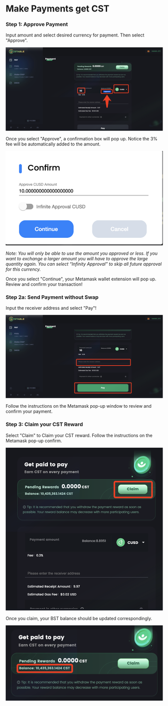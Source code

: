 # Make Payments get CST

### Step 1: Approve Payment

Input amount and select desired currency for payment. Then select "Approve".

![](<../.gitbook/assets/image (3) (1).png>)

Once you select "Approve", a confirmation box will pop up. Notice the 3% fee will be automatically added to the amount.

![](<../.gitbook/assets/image (3).png>)

_Note: You will only be able to use the amount you approved or less. If you want to exchange a larger amount you will have to approve the large quantity again. You can select “Infinity Approval” to skip all future approval for this currency._

Once you select "Continue", your Metamask wallet extension will pop up. Review and confirm your transaction!

### Step 2a: Send Payment without Swap

Input the receiver address and select "Pay"!

![](<../.gitbook/assets/image (8).png>)

Follow the instructions on the Metamask pop-up window to review and confirm your payment.

### Step 3: Claim your CST Reward

Select "Claim" to Claim your CST reward. Follow the instructions on the Metamask pop-up confirm.

![](<../.gitbook/assets/image (6).png>)

Once you claim, your BST balance should be updated correspondingly.

![](<../.gitbook/assets/image (5).png>)
